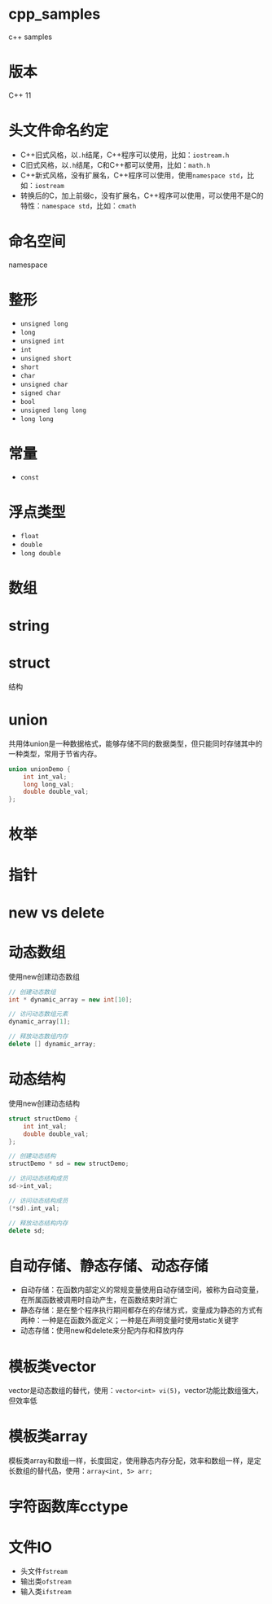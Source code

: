 # cpp_samples
c++ samples

# 版本

C++ 11

# 头文件命名约定

- C++旧式风格，以`.h`结尾，C++程序可以使用，比如：`iostream.h`
- C旧式风格，以`.h`结尾，C和C++都可以使用，比如：`math.h`
- C++新式风格，没有扩展名，C++程序可以使用，使用`namespace std`，比如：`iostream`
- 转换后的C，加上前缀c，没有扩展名，C++程序可以使用，可以使用不是C的特性：`namespace std`，比如：`cmath`

# 命名空间

namespace

# 整形

- `unsigned long`
- `long`
- `unsigned int`
- `int`
- `unsigned short`
- `short`
- `char`
- `unsigned char`
- `signed char`
- `bool`
- `unsigned long long`
- `long long`

# 常量

- `const`

# 浮点类型

- `float`
- `double`
- `long double`

# 数组

# string

# struct

结构

# union

共用体union是一种数据格式，能够存储不同的数据类型，但只能同时存储其中的一种类型，常用于节省内存。

```c++
union unionDemo {
    int int_val;
    long long_val;
    double double_val;
};
```

# 枚举


# 指针


# new vs delete


# 动态数组

使用new创建动态数组

```c++
// 创建动态数组
int * dynamic_array = new int[10];

// 访问动态数组元素
dynamic_array[1];

// 释放动态数组内存
delete [] dynamic_array;
```

# 动态结构

使用new创建动态结构

```c++
struct structDemo {
    int int_val;
    double double_val;
};

// 创建动态结构
structDemo * sd = new structDemo;

// 访问动态结构成员
sd->int_val;

// 访问动态结构成员
(*sd).int_val;

// 释放动态结构内存
delete sd;
```

# 自动存储、静态存储、动态存储

- 自动存储：在函数内部定义的常规变量使用自动存储空间，被称为自动变量，在所属函数被调用时自动产生，在函数结束时消亡
- 静态存储：是在整个程序执行期间都存在的存储方式，变量成为静态的方式有两种：一种是在函数外面定义；一种是在声明变量时使用static关键字
- 动态存储：使用new和delete来分配内存和释放内存

# 模板类vector

vector是动态数组的替代，使用：`vector<int> vi(5)`，vector功能比数组强大，但效率低

# 模板类array

模板类array和数组一样，长度固定，使用静态内存分配，效率和数组一样，是定长数组的替代品，使用：`array<int, 5> arr;`

# 字符函数库cctype


# 文件IO

- 头文件`fstream`
- 输出类`ofstream`
- 输入类`ifstream`